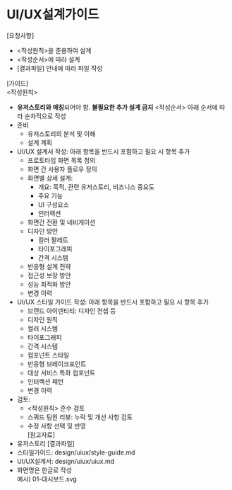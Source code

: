 # UI/UX설계가이드

[요청사항]
- <작성원칙>을 준용하여 설계
- <작성순서>에 따라 설계
- [결과파일] 안내에 따라 파일 작성  

[가이드]  
<작성원칙>
- **유저스토리와 매칭**되어야 함. **불필요한 추가 설계 금지**
<작성순서>
아래 순서에 따라 순차적으로 작성 
- 준비  
  - 유저스토리의 분석 및 이해 
  - 설계 계획 
- UI/UX 설계서 작성: 아래 항목을 반드시 포함하고 필요 시 항목 추가 
  - 프로토타입 화면 목록 정의
  - 화면 간 사용자 플로우 정의 
  - 화면별 상세 설계: 
    - 개요: 목적, 관련 유저스토리, 비즈니스 중요도 
    - 주요 기능 
    - UI 구성요소
    - 인터랙션
  - 화면간 전환 및 네비게이션 
  - 디자인 방안 
    - 컬러 팔레트 
    - 타이포그래피
    - 간격 시스템
  - 반응형 설계 전략 
  - 접근성 보장 방안 
  - 성능 최적화 방안 
  - 변경 이력    
- UI/UX 스타일 가이드 작성: 아래 항목을 반드시 포함하고 필요 시 항목 추가
  - 브랜드 아이덴티티: 디자인 컨셉 등 
  - 디자인 원칙  
  - 컬러 시스템 
  - 타이포그래피
  - 간격 시스템
  - 컴포넌트 스타일 
  - 반응형 브레이크포인트
  - 대상 서비스 특화 컴포넌트  
  - 인터랙션 패턴
  - 변경 이력 
- 검토: 
  - <작성원칙> 준수 검토
  - 스쿼드 팀원 리뷰: 누락 및 개선 사항 검토
  - 수정 사항 선택 및 반영  
[참고자료]
- 유저스토리
[결과파일] 
- 스타일가이드: design/uiux/style-guide.md 
- UI/UX설계서: design/uiux/uiux.md
- 화면명은 한글로 작성  
  예시) 01-대시보드.svg
